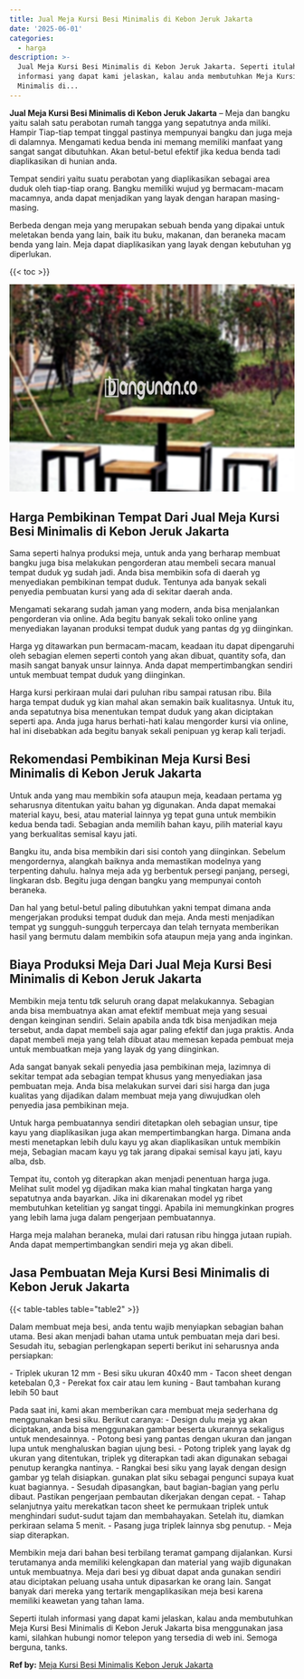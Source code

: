 ```yaml
---
title: Jual Meja Kursi Besi Minimalis di Kebon Jeruk Jakarta
date: '2025-06-01'
categories:
  - harga
description: >-
  Jual Meja Kursi Besi Minimalis di Kebon Jeruk Jakarta. Seperti itulah
  informasi yang dapat kami jelaskan, kalau anda membutuhkan Meja Kursi Besi
  Minimalis di...
---
```


**Jual Meja Kursi Besi Minimalis di Kebon Jeruk Jakarta** – Meja dan bangku yaitu salah satu perabotan rumah tangga yang sepatutnya anda miliki. Hampir Tiap-tiap tempat tinggal pastinya mempunyai bangku dan juga meja di dalamnya. Mengamati kedua benda ini memang memiliki manfaat yang sangat sangat dibutuhkan. Akan betul-betul efektif jika kedua benda tadi diaplikasikan di hunian anda.

Tempat sendiri yaitu suatu perabotan yang diaplikasikan sebagai area duduk oleh tiap-tiap orang. Bangku memiliki wujud yg bermacam-macam macamnya, anda dapat menjadikan yang layak dengan harapan masing-masing.

Berbeda dengan meja yang merupakan sebuah benda yang dipakai untuk meletakan benda yang lain, baik itu buku, makanan, dan beraneka macam benda yang lain. Meja dapat diaplikasikan yang layak dengan kebutuhan yg diperlukan.

{{< toc >}}

![Jual Meja Kursi Besi Minimalis di Kebon Jeruk Jakarta](/images/jual-meja-besi-murah13.png)

## Harga Pembikinan Tempat Dari Jual Meja Kursi Besi Minimalis di Kebon Jeruk Jakarta

Sama seperti halnya produksi meja, untuk anda yang berharap membuat bangku juga bisa melakukan pengorderan atau membeli secara manual tempat duduk yg sudah jadi. Anda bisa membikin sofa di daerah yg menyediakan pembikinan tempat duduk. Tentunya ada banyak sekali penyedia pembuatan kursi yang ada di sekitar daerah anda.

Mengamati sekarang sudah jaman yang modern, anda bisa menjalankan pengorderan via online. Ada begitu banyak sekali toko online yang menyediakan layanan produksi tempat duduk yang pantas dg yg diinginkan.

Harga yg ditawarkan pun bermacam-macam, keadaan itu dapat dipengaruhi oleh sebagian elemen seperti contoh yang akan dibuat, quantity sofa, dan masih sangat banyak unsur lainnya. Anda dapat mempertimbangkan sendiri untuk membuat tempat duduk yang diinginkan.

Harga kursi perkiraan mulai dari puluhan ribu sampai ratusan ribu. Bila harga tempat duduk yg kian mahal akan semakin baik kualitasnya. Untuk itu, anda sepatutnya bisa menentukan tempat duduk yang akan diciptakan seperti apa. Anda juga harus berhati-hati kalau mengorder kursi via online, hal ini disebabkan ada begitu banyak sekali penipuan yg kerap kali terjadi.

## Rekomendasi Pembikinan Meja Kursi Besi Minimalis di Kebon Jeruk Jakarta

Untuk anda yang mau membikin sofa ataupun meja, keadaan pertama yg seharusnya ditentukan yaitu bahan yg digunakan. Anda dapat memakai material kayu, besi, atau material lainnya yg tepat guna untuk membikin kedua benda tadi. Sebagian anda memilih bahan kayu, pilih material kayu yang berkualitas semisal kayu jati.

Bangku itu, anda bisa membikin dari sisi contoh yang diinginkan. Sebelum mengordernya, alangkah baiknya anda memastikan modelnya yang terpenting dahulu. halnya meja ada yg berbentuk persegi panjang, persegi, lingkaran dsb. Begitu juga dengan bangku yang mempunyai contoh beraneka.

Dan hal yang betul-betul paling dibutuhkan yakni tempat dimana anda mengerjakan produksi tempat duduk dan meja. Anda mesti menjadikan tempat yg sungguh-sungguh terpercaya dan telah ternyata memberikan hasil yang bermutu dalam membikin sofa ataupun meja yang anda inginkan.

## Biaya Produksi Meja Dari Jual Meja Kursi Besi Minimalis di Kebon Jeruk Jakarta

Membikin meja tentu tdk seluruh orang dapat melakukannya. Sebagian anda bisa membuatnya akan amat efektif membuat meja yang sesuai dengan keinginan sendiri. Selain apabila anda tdk bisa menjadikan meja tersebut, anda dapat membeli saja agar paling efektif dan juga praktis. Anda dapat membeli meja yang telah dibuat atau memesan kepada pembuat meja untuk membuatkan meja yang layak dg yang diinginkan.

Ada sangat banyak sekali penyedia jasa pembikinan meja, lazimnya di sekitar tempat ada sebagian tempat khusus yang menyediakan jasa pembuatan meja. Anda bisa melakukan survei dari sisi harga dan juga kualitas yang dijadikan dalam membuat meja yang diwujudkan oleh penyedia jasa pembikinan meja.

Untuk harga pembuatannya sendiri ditetapkan oleh sebagian unsur, tipe kayu yang diaplikasikan juga akan mempertimbangkan harga. Dimana anda mesti menetapkan lebih dulu kayu yg akan diaplikasikan untuk membikin meja, Sebagian macam kayu yg tak jarang dipakai semisal kayu jati, kayu alba, dsb.

Tempat itu, contoh yg diterapkan akan menjadi penentuan harga juga. Melihat sulit model yg dijadikan maka kian mahal tingkatan harga yang sepatutnya anda bayarkan. Jika ini dikarenakan model yg ribet membutuhkan ketelitian yg sangat tinggi. Apabila ini memungkinkan progres yang lebih lama juga dalam pengerjaan pembuatannya.

Harga meja malahan beraneka, mulai dari ratusan ribu hingga jutaan rupiah. Anda dapat mempertimbangkan sendiri meja yg akan dibeli.

## Jasa Pembuatan Meja Kursi Besi Minimalis di Kebon Jeruk Jakarta

{{< table-tables table="table2" >}}

Dalam membuat meja besi, anda tentu wajib menyiapkan sebagian bahan utama. Besi akan menjadi bahan utama untuk pembuatan meja dari besi. Sesudah itu, sebagian perlengkapan seperti berikut ini seharusnya anda persiapkan:

\- Triplek ukuran 12 mm - Besi siku ukuran 40x40 mm - Tacon sheet dengan ketebalan 0,3 - Perekat fox cair atau lem kuning - Baut tambahan kurang lebih 50 baut

Pada saat ini, kami akan memberikan cara membuat meja sederhana dg menggunakan besi siku. Berikut caranya: - Design dulu meja yg akan diciptakan, anda bisa menggunakan gambar beserta ukurannya sekaligus untuk mendesainnya. - Potong besi yang pantas dengan ukuran dan jangan lupa untuk menghaluskan bagian ujung besi. - Potong triplek yang layak dg ukuran yang ditentukan, triplek yg diterapkan tadi akan digunakan sebagai penutup kerangka nantinya. - Rangkai besi siku yang layak dengan design gambar yg telah disiapkan. gunakan plat siku sebagai pengunci supaya kuat kuat bagiannya. - Sesudah dipasangkan, baut bagian-bagian yang perlu dibaut. Pastikan pengerjaan pembautan dikerjakan dengan cepat. - Tahap selanjutnya yaitu merekatkan tacon sheet ke permukaan triplek untuk menghindari sudut-sudut tajam dan membahayakan. Setelah itu, diamkan perkiraan selama 5 menit. - Pasang juga triplek lainnya sbg penutup. - Meja siap diterapkan.

Membikin meja dari bahan besi terbilang teramat gampang dijalankan. Kursi terutamanya anda memiliki kelengkapan dan material yang wajib digunakan untuk membuatnya. Meja dari besi yg dibuat dapat anda gunakan sendiri atau diciptakan peluang usaha untuk dipasarkan ke orang lain. Sangat banyak dari mereka yang tertarik mengaplikasikan meja besi karena memiliki keawetan yang tahan lama.

Seperti itulah informasi yang dapat kami jelaskan, kalau anda membutuhkan Meja Kursi Besi Minimalis di Kebon Jeruk Jakarta bisa menggunakan jasa kami, silahkan hubungi nomor telepon yang tersedia di web ini. Semoga berguna, tanks.

**Ref by:** [Meja Kursi Besi Minimalis Kebon Jeruk Jakarta](https://id.wikipedia.org/wiki/Meja)
